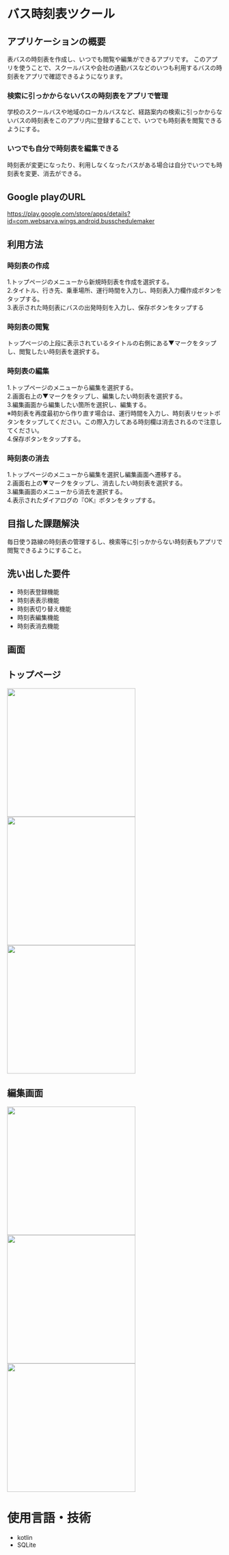 # バス時刻表ツクール

## アプリケーションの概要
表バスの時刻表を作成し、いつでも閲覧や編集ができるアプリです。
このアプリを使うことで、スクールバスや会社の通勤バスなどのいつも利用するバスの時刻表をアプリで確認できるようになります。

### 検索に引っかからないバスの時刻表をアプリで管理
学校のスクールバスや地域のローカルバスなど、経路案内の検索に引っかからないバスの時刻表をこのアプリ内に登録することで、いつでも時刻表を閲覧できるようにする。

### いつでも自分で時刻表を編集できる
時刻表が変更になったり、利用しなくなったバスがある場合は自分でいつでも時刻表を変更、消去ができる。

## Google playのURL
https://play.google.com/store/apps/details?id=com.websarva.wings.android.busschedulemaker

## 利用方法
### 時刻表の作成
1.トップページのメニューから新規時刻表を作成を選択する。<br>
2.タイトル、行き先、乗車場所、運行時間を入力し、時刻表入力欄作成ボタンをタップする。<br>
3.表示された時刻表にバスの出発時刻を入力し、保存ボタンをタップする

### 時刻表の閲覧
トップページの上段に表示されているタイトルの右側にある▼マークをタップし、閲覧したい時刻表を選択する。

### 時刻表の編集
1.トップページのメニューから編集を選択する。<br>
2.画面右上の▼マークをタップし、編集したい時刻表を選択する。<br>
3.編集画面から編集したい箇所を選択し、編集する。<br>
※時刻表を再度最初から作り直す場合は、運行時間を入力し、時刻表リセットボタンをタップしてください。この際入力してある時刻欄は消去されるので注意してください。<br>
4.保存ボタンをタップする。

### 時刻表の消去
1.トップページのメニューから編集を選択し編集画面へ遷移する。<br>
2.画面右上の▼マークをタップし、消去したい時刻表を選択する。<br>
3.編集画面のメニューから消去を選択する。<br>
4.表示されたダイアログの『OK』ボタンをタップする。

## 目指した課題解決
毎日使う路線の時刻表の管理するし、検索等に引っかからない時刻表もアプリで閲覧できるようにすること。
## 洗い出した要件
- 時刻表登録機能
- 時刻表表示機能
- 時刻表切り替え機能
- 時刻表編集機能
- 時刻表消去機能

## 画面
## トップページ
<img src="https://user-images.githubusercontent.com/82791666/132300707-2169471b-4b5c-48dd-a8ee-2e66e7f7661b.jpg" width="300"> <img src="https://user-images.githubusercontent.com/82791666/132302779-005d5ac1-5ba7-4619-9a5a-2a6952e54cdf.jpg" width="300"> <img src="https://user-images.githubusercontent.com/82791666/132301541-a4ba25fb-a190-4d3f-afee-021cafd55035.jpg" width="300">

## 編集画面
<img src="https://user-images.githubusercontent.com/82791666/132300813-e5bd130b-1861-4cbf-9232-49e530576d36.jpg" width="300"> <img src="https://user-images.githubusercontent.com/82791666/132300831-5d5b90f0-9ff7-41c2-afc5-22214e9a0c68.jpg" width="300"> <img src="https://user-images.githubusercontent.com/82791666/132300849-6e608fb1-c6dd-4256-b2ac-bd2c146b32b8.jpg" width="300">

# 使用言語・技術
- kotlin
- SQLite



